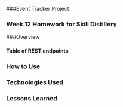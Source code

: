 ###Event Tracker Project


### Week 12 Homework for Skill Distillery

###Overview


#### Table of REST endpoints

### How to Use


### Technologies Used


### Lessons Learned
